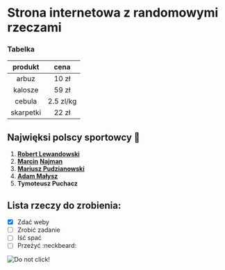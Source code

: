 # Strona internetowa z randomowymi rzeczami

### Tabelka
| produkt | cena |
|  :---:  | :---: |
| arbuz | 10 zł |
| kalosze | 59 zł |
| cebula | 2.5 zl/kg |
| skarpetki | 22 zł |

## Najwięksi polscy sportowcy :onion:

1. [**Robert Lewandowski**](https://www.youtube.com/watch?v=JfssYhqj7gw)
2. [**Marcin**](https://www.youtube.com/watch?v=-cYBOGo0ptk) [**Najman**](https://www.youtube.com/watch?v=hzpbdPkj8o4)
3. [**Mariusz Pudzianowski**](https://www.youtube.com/watch?v=wGeFVtLo1RA)
4. [**Adam Małysz**](https://www.youtube.com/watch?v=QjXJrUOHwlo)
5. **Tymoteusz Puchacz**


## Lista rzeczy do zrobienia:
- [x] Zdać weby
- [ ] Zrobić zadanie
- [ ] Iść spać
- [ ] Przeżyć :neckbeard:

![Do not click!](https://www.dataplexus.com/images/do-not-click.png)
